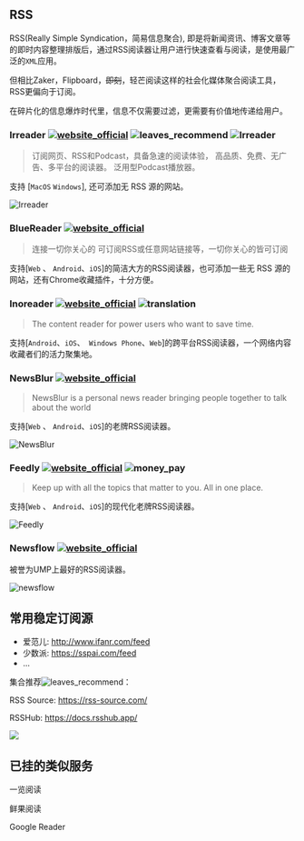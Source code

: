 ## RSS

RSS(Really Simple Syndication，简易信息聚合), 即是将新闻资讯、博客文章等的即时内容整理排版后，通过RSS阅读器让用户进行快速查看与阅读，是使用最广泛的`XML`应用。

但相比Zaker，Flipboard，~~即刻~~，轻芒阅读这样的社会化媒体聚合阅读工具，RSS更偏向于订阅。

在碎片化的信息爆炸时代里，信息不仅需要过滤，更需要有价值地传递给用户。

### Irreader [![website_official](https://gitbook07.oss-cn-hangzhou.aliyuncs.com/website_official.svg)](http://irreader.fatecore.com/) ![leaves_recommend](https://gitbook07.oss-cn-hangzhou.aliyuncs.com/leaves_rec.svg) ![Irreader](https://img.shields.io/badge/Version-1.6.2-ff55bb.svg)

> 订阅网页、RSS和Podcast，具备急速的阅读体验，
> 高品质、免费、无广告、多平台的阅读器。
> 泛用型Podcast播放器。

支持 [`MacOS` `Windows`], 还可添加无 RSS 源的网站。

![Irreader](https://cdn.jsdelivr.net/gh/joaxin/PinsfloraApps/assets/z-study-read-rss-irreader.jpg)

### BlueReader [![website_official](https://gitbook07.oss-cn-hangzhou.aliyuncs.com/website_official.svg)](http://bluereader.org/)

> 连接一切你关心的
> 可订阅RSS或任意网站链接等，一切你关心的皆可订阅

支持[`Web` 、 `Android`、`iOS`]的简洁大方的RSS阅读器，也可添加一些无 RSS 源的网站，还有Chrome收藏插件，十分方便。

### Inoreader [![website_official](https://gitbook07.oss-cn-hangzhou.aliyuncs.com/website_official.svg)](https://www.inoreader.com) ![translation](https://gitbook07.oss-cn-hangzhou.aliyuncs.com/translation.svg)

> The content reader for power users who want to save time.

支持[`Android`、`iOS`、` Windows Phone`、`Web`]的跨平台RSS阅读器，一个网络内容收藏者们的活力聚集地。

### NewsBlur [![website_official](https://gitbook07.oss-cn-hangzhou.aliyuncs.com/website_official.svg)](http://www.newsblur.com/)

> NewsBlur is a personal news reader
> bringing people together to talk about the world

支持[`Web` 、 `Android`、`iOS`]的老牌RSS阅读器。

![NewsBlur](https://cdn.jsdelivr.net/gh/joaxin/PinsfloraApps/assets/z-study-read-rss-newsblur.jpg)

### Feedly [![website_official](https://gitbook07.oss-cn-hangzhou.aliyuncs.com/website_official.svg)](https://feedly.com/i/welcome) ![money_pay](https://gitbook07.oss-cn-hangzhou.aliyuncs.com/money_pay.svg)

> Keep up with all the topics that matter to you. All in one place.

支持[`Web` 、 `Android`、`iOS`]的现代化老牌RSS阅读器。

![Feedly](https://cdn.jsdelivr.net/gh/joaxin/PinsfloraApps/assets/z-study-read-rss-feedly.jpg)

### Newsflow  [![website_official](https://gitbook07.oss-cn-hangzhou.aliyuncs.com/website_official.svg)](https://www.microsoft.com/en-us/p/newsflow/9nblggh58s5r#activetab=pivot:overviewtab) 

被誉为UMP上最好的RSS阅读器。

![newsflow](https://cdn.jsdelivr.net/gh/joaxin/PinsfloraApps/assets/z-study-read-rss-newsflow.jpg)

## 常用稳定订阅源

- 爱范儿: http://www.ifanr.com/feed
- 少数派: https://sspai.com/feed
- ...

集合推荐![leaves_recommend](https://gitbook07.oss-cn-hangzhou.aliyuncs.com/leaves_rec.svg)：

RSS Source: https://rss-source.com/

RSSHub: https://docs.rsshub.app/

![](https://cdn.jsdelivr.net/gh/joaxin/PinsfloraApps/assets/z-study-read-rss-rsshub.jpg)

## 已挂的类似服务

一览阅读

鲜果阅读

Google Reader